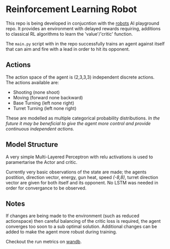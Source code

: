 # Reinforcement Learning Robot

This repo is being developed in conjucntion with the [robots](https://github.com/jchacks/robots) AI playground repo.
It provides an environment with delayed rewards requiring, additions to classical RL algorithms to learn the 'value'/'critic' function.

The `main.py` script with in the repo successfully trains an agent against itself that can aim and fire with a lead in order to hit its opponent.  

## Actions

The action space of the agent is (2,3,3,3) independent discrete actions.  
The actions available are:
* Shooting (none shoot)
* Moving (forward none backward)
* Base Turning (left none right)
* Turret Turning (left none right)

These are modelled as multiple categorical probability distributions.
_In the future it may be beneficial to give the agent more control and provide continuous independent actions._

## Model Structure

A very simple Multi-Layered Perceptron with relu activations is used to paramertarise the Actor and critic.  

Currently very basic observations of the state are made; the agents postition, direction vector, energy, gun heat, speed _(-8,8)_, turret direction vector are given for both itself and its opponent.  No LSTM was needed in order for convergance to be observed. 

## Notes

If changes are being made to the environment (such as reduced actionspace) then careful balancing of the critic loss is required, the agent converges too soon to a sub optimal solution.  Additional changes can be added to make the agent more robust during training. 

Checkout the run metrics on [wandb](https://wandb.ai/jchacks/robots_rl).


